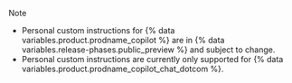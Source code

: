 > [!NOTE]
> * Personal custom instructions for {% data variables.product.prodname_copilot %} are in {% data variables.release-phases.public_preview %} and subject to change.
> * Personal custom instructions are currently only supported for {% data variables.product.prodname_copilot_chat_dotcom %}.
